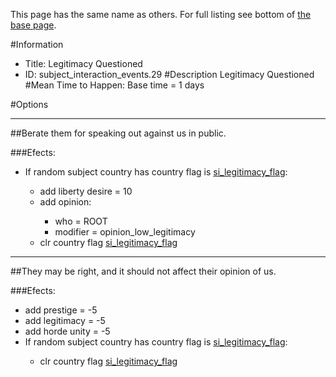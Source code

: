 This page has the same name as others. For full listing see bottom of [the base page](legitimacy_questioned.md).

#Information
 - Title: Legitimacy Questioned
 - ID: subject_interaction_events.29
#Description
Legitimacy Questioned
#Mean Time to Happen:
Base time = 1 days

#Options

___
##Berate them for speaking out against us in public.

###Efects:<ul><li>If random subject country has country flag is [si_legitimacy_flag](../flags/si_legitimacy_flag.md):</li><ul><li>add liberty desire = 10</li><li>add opinion:</li><ul><li>who = ROOT</li><li>modifier = opinion_low_legitimacy</li></ul><li>clr country flag [si_legitimacy_flag](../flags/si_legitimacy_flag.md)</li></ul></ul>

___
##They may be right, and it should not affect their opinion of us.

###Efects:<ul><li>add prestige = -5</li><li>add legitimacy = -5</li><li>add horde unity = -5</li><li>If random subject country has country flag is [si_legitimacy_flag](../flags/si_legitimacy_flag.md):</li><ul><li>clr country flag [si_legitimacy_flag](../flags/si_legitimacy_flag.md)</li></ul></ul>
